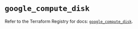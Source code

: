 # `google_compute_disk`

Refer to the Terraform Registry for docs: [`google_compute_disk`](https://registry.terraform.io/providers/hashicorp/google/6.38.0/docs/resources/compute_disk).
